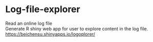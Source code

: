 # Log-file-explorer
Read an online log file\
Generate R shiny web app for user to explore content in the log file.\
https://beichensu.shinyapps.io/logoplorer/
